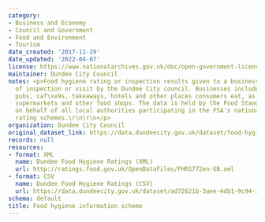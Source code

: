 ```yaml
---
category:
- Business and Economy
- Council and Government
- Food and Environment
- Tourism
date_created: '2017-11-29'
date_updated: '2022-04-07'
license: https://www.nationalarchives.gov.uk/doc/open-government-licence/version/3/
maintainer: Dundee City Council
notes: <p>Food hygiene rating or inspection results given to a businesses and date
  of inspection or visit by the Dundee City council. Businesses include restaurants,
  pubs, caf\xe9s, takeaways, hotels and other places consumers eat, as well as in
  supermarkets and other food shops. The data is held by the Food Standards Agency
  on behalf of all local authorities participating in the FSA's national food hygiene
  rating schemes.\r\n\r\n</p>
organization: Dundee City Council
original_dataset_link: https://data.dundeecity.gov.uk/dataset/food-hygiene-information-scheme
records: null
resources:
- format: XML
  name: Dundee Food Hygiene Ratings (XML)
  url: http://ratings.food.gov.uk/OpenDataFiles/FHRS772en-GB.xml
- format: CSV
  name: Dundee Food Hygiene Ratings (CSV)
  url: https://data.dundeecity.gov.uk/dataset/ad72621b-3aee-4db1-9c94-141420379a65/resource/e6e81dec-e5ca-42bf-9f67-f1f71b71a240/download/fhrs.csv
schema: default
title: Food hygiene information scheme
---
```

